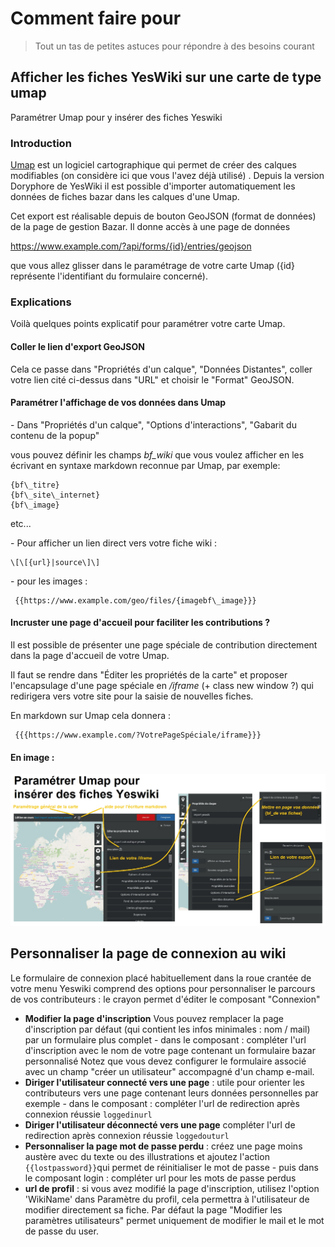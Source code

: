 Comment faire pour
==================

> Tout un tas de petites astuces pour répondre à des besoins courant


## Afficher les fiches YesWiki sur une carte de type umap

Paramétrer Umap pour y insérer des fiches Yeswiki

### Introduction

[Umap](https://wiki.openstreetmap.org/wiki/UMap) est un logiciel cartographique qui permet de créer des calques modifiables (on considère ici que vous l'avez déjà utilisé) .
Depuis la version Doryphore de YesWiki il est possible d'importer automatiquement les données de fiches bazar dans les calques d'une Umap.

Cet export est réalisable depuis de bouton GeoJSON (format de données) de la page de gestion Bazar.
Il donne accès à une page de données

https://www.example.com/?api/forms/{id}/entries/geojson

que vous allez glisser dans le paramétrage de votre carte Umap ({id} représente l'identifiant du formulaire concerné).

### Explications

Voilà quelques points explicatif pour paramétrer votre carte Umap.

#### Coller le lien d'export GeoJSON

Cela ce passe dans "Propriétés d'un calque", "Données Distantes", coller votre lien cité ci-dessus dans "URL" et choisir le "Format" GeoJSON.

#### Paramétrer l'affichage de vos données dans Umap

\- Dans
 	 "Propriétés d'un calque", "Options d'interactions", "Gabarit du contenu de la popup"

vous pouvez définir les champs _bf\_wiki_ que vous voulez afficher en les écrivant en syntaxe markdown reconnue par Umap, par exemple:

    {bf\_titre}
    {bf\_site\_internet}
    {bf\_image}


etc...

\- Pour afficher un lien direct vers votre fiche wiki :

    \[\[{url}|source\]\]


\- pour les images :

 	 {{https://www.example.com/geo/files/{imagebf\_image}}}

#### Incruster une page d'accueil pour faciliter les contributions ?

Il est possible de présenter une page spéciale de contribution directement dans la page d'accueil de votre Umap.

Il faut se rendre dans "Éditer les propriétés de la carte" et proposer l'encapsulage d'une page spéciale en _/iframe_ (+ class new window ?) qui redirigera vers votre site pour la saisie de nouvelles fiches.

En markdown sur Umap cela donnera :

 	 {{{https://www.example.com/?VotrePageSpéciale/iframe}}}
#### En image :

![Tuto Umap YesWiki](images/BazarAfficherSurCarteUMAP_TutoUmapYesWiki_20210610130113_20210610130147.png)

## Personnaliser la page de connexion au wiki
Le formulaire de connexion placé habituellement dans la roue crantée de votre menu Yeswiki comprend des options pour personnaliser le parcours de vos contributeurs : le crayon permet d'éditer le composant "Connexion"
- **Modifier la page d'inscription** Vous pouvez remplacer la page d'inscription par défaut (qui contient les infos minimales : nom / mail) par un formulaire plus complet - dans le composant : compléter l'url d'inscription avec le nom de votre page contenant un formulaire bazar personnalisé
 Notez que vous devez configurer le formulaire associé avec un champ "créer un utilisateur" accompagné d'un champ e-mail.
- **Diriger l'utilisateur connecté vers une page** : utile pour orienter les contributeurs vers une page contenant leurs données personnelles par exemple - dans le composant : compléter l'url de redirection après connexion réussie ```loggedinurl```
-  **Diriger l'utilisateur déconnecté vers une page** compléter l'url de redirection après connexion réussie ```loggedouturl```
-  **Personnaliser la page mot de passe perdu** : créez une page moins austère avec du texte ou des illustrations et ajoutez l'action ```{{lostpassword}}```qui permet de réinitialiser le mot de passe - puis dans le composant login : compléter url pour les mots de passe perdus
-  **url de profil** : si vous avez modifié la page d'inscription, utilisez l'option 'WikiName' dans Paramètre du profil, cela permettra à l'utilisateur de modifier directement sa fiche.
Par défaut la page "Modifier les paramètres utilisateurs" permet uniquement de modifier le mail et le mot de passe du user.


